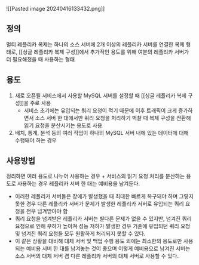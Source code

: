 ![[Pasted image 20240416133432.png]]

## 정의
멀티 레플리카 복제는 하나의 소스 서버에 2개 이상의 레플리카 서버를 연결한 복제 형태로, [[싱글 레플리카 복제 구성]]에서 추가적인 용도를 위해 여분의 레플리카 서버가 더 필요해졌을 때 사용하는 형태


## 용도
1. 새로 오픈될 서비스에서 사용할 MySQL 서버를 설정할 때 [[싱글 레플리카 복제 구성]]을 주로 사용
	- 서비스 초기에는 유입되는 쿼리 요청이 적기 때문에 이후 트래픽이 크게 증가하면서 소스 서버 한 대에서만 쿼리 요청을 처리하기 벅찰 때 복제 구성을 전환해 읽기 요청을 분산시키는 용도로 사용 
2. 배치, 통계, 분석 등의 여러 작업이 하나의 MySQL 서버 내에 있는 데이터에 대해 수행돼야 하는 경우
## 사용방법
정리하면 여러 용도로 나누어 사용하는 경우 + 서비스의 읽기 요청 처리를 분산하는 용도로 사용하는 경우 레플리카 서버 한 대는 예비용을 남겨둔다.
- 이러한 레플리카 서버들은 장애가 발생했을 때 최대한 빠르게 복구돼야 하며 그렇지 못한 경우 다른 레플리카 서버가 문제가 발생한 레플리카 서버로 유입되는 쿼리 요청을 전부 넘겨받아야 함
- 쿼리 요청을 넘겨받은 레플리카 서버는 별다른 문제가 없을 수 있지만, 넘겨진 쿼리 요청으로 인해 부하가 높아져 성능 저하가 발생한 경우 기존에 유입되던 쿼리 요청 및 넘겨진 쿼리 요청들 모두 원활하게 처리되지 못할 수 있다.
- 이 같은 상황을 대비해 대체 서버 및 백업 수행 용도 외에는 최소한의 용도로만 사용되는 예비용 서버 한 대를 남겨놓는 것이 좋으며 이렇게 예비용으로 남겨진 서버는 소스 서버의 대체 서버 겸 다른 레플리카 서버의 대체 서버로 사용할 수 있다. 



